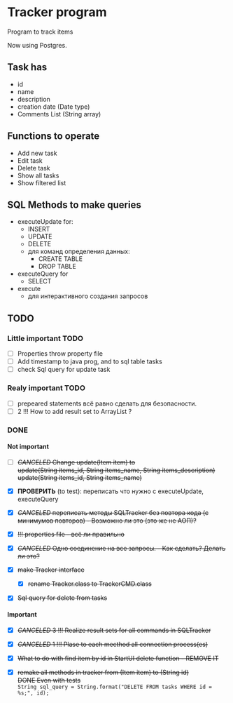 # Tracker program
Program to track items

Now using Postgres.

## Task has
- id
- name
- description
- creation date (Date type)
- Comments List (String array)

## Functions to operate
- Add new task
- Edit task
- Delete task
- Show all tasks
- Show filtered list

## SQL Methods to make queries
- executeUpdate for:
    - INSERT
    - UPDATE
    - DELETE
    - для команд определения данных:
        - CREATE TABLE
        - DROP TABLE
- executeQuery for
    - SELECT
- execute
    - для интерактивного создания запросов
    
## TODO
### Little important TODO
- [ ] Properties throw property file
- [ ] Add timestamp to java prog, and to sql table tasks
- [ ] check Sql query for update task

### Realy important TODO
- [ ] prepeared statements всё равно сделать для безопасности.
- [ ] 2 !!! How to add result set to ArrayList<Item> ?

### DONE
#### Not important
- [ ] ~~*CANCELED* Change update(Item item) to  
        update(String items_id, String items_name, String items_description)  
        update(String items_id, String items_name)~~  
- [x] **ПРОВЕРИТЬ** (to test): переписать что нужно с executeUpdate, executeQuery
- [x] ~~*CANCELED* переписать методы SQLTracker без повтора кода 
        (с минимумов повторов) - Возможно ли это (это же не АОП)?~~

- [x] ~~!!! properties file - всё ли правильно~~
- [x] ~~*CANCELED* Одно соединение на все запросы. - Как сделать? Делать ли это?~~
- [x] ~~make Tracker interface~~
    - [x] ~~rename Tracker.class to TrackerCMD.class~~
- [x] ~~Sql query for delete from tasks~~

#### Important
- [x] ~~*CANCELED* 3 !!! Realize result sets for all commands in SQLTracker~~
- [x] ~~*CANCELED* 1 !!! Plase to each mecthod all connection process(es)~~ 

- [x] ~~What to do with find item by id in StartUI delete function
        - REMOVE IT~~
- [x] ~~remake all methods in tracker from (Item item) to (String id)  
        DONE Even with tests~~  
    ```String sql_query = String.format("DELETE FROM tasks WHERE id = %s;", id);```
